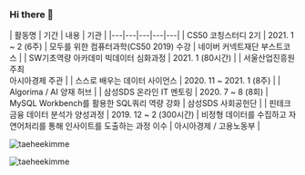 ### Hi there 👋

<!--
**taeheekimme/taeheekimme** is a ✨ _special_ ✨ repository because its `README.md` (this file) appears on your GitHub profile.

Here are some ideas to get you started:

- 🔭 I’m currently working on ...
- 🌱 I’m currently learning ...
- 👯 I’m looking to collaborate on ...
- 🤔 I’m looking for help with ...
- 💬 Ask me about ...
- 📫 How to reach me: ...
- 😄 Pronouns: ...
- ⚡ Fun fact: ...
-->

| 활동명  | 기간  | 내용  | 기관  | 
|---|---|---|---|---|
| CS50 코칭스터디 2기  | 2021. 1 ~ 2 (6주)  | 모두를 위한 컴퓨터과학(CS50 2019) 수강  | 네이버 커넥트재단 부스트코스  | 
| SW기초역량 아카데미 빅데이터 심화과정 | 2021. 1 (80시간)  |   | 서울산업진흥원 주최 <br>아시아경제 주관  | 
| 스스로 배우는 데이터 사이언스  | 2020. 11 ~ 2021. 1 (8주)  |   | Algorima / AI 양재 허브  |
| 삼성SDS 온라인 IT 멘토링  |  2020. 7 ~ 8 (8회) | MySQL Workbench를 활용한 SQL쿼리 역량 강화  | 삼성SDS 사회공헌단  | 
| 핀테크 금융 데이터 분석가 양성과정 | 2019. 12 ~ 2 (300시간) | 비정형 데이터를 수집하고 자연어처리를 통해 인사이트를 도출하는 과정 이수  | 아시아경제 / 고용노동부  |




<p>  <img align = "center"src = "https://github-readme-stats.vercel.app/api?username=taeheekimme&show_icons=true&locale=en"alt = "taeheekimme"/> </ p>



<p align = "left"> <img src = "https://komarev.com/ghpvc/?username=taeheekimme&label=Profile%20views&color=0e75b6&style=flat"alt = "taeheekimme"/> </ p>


